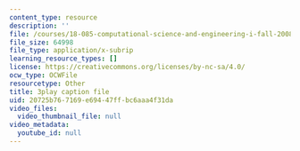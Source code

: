 ```yaml
---
content_type: resource
description: ''
file: /courses/18-085-computational-science-and-engineering-i-fall-2008/20725b767169e69447ffbc6aaa4f31da_w26JaJX8GMk.srt
file_size: 64998
file_type: application/x-subrip
learning_resource_types: []
license: https://creativecommons.org/licenses/by-nc-sa/4.0/
ocw_type: OCWFile
resourcetype: Other
title: 3play caption file
uid: 20725b76-7169-e694-47ff-bc6aaa4f31da
video_files:
  video_thumbnail_file: null
video_metadata:
  youtube_id: null
---
```

